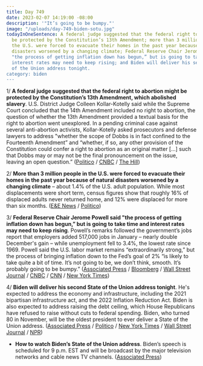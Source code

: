 ```yaml
---
title: Day 749
date: 2023-02-07 14:19:00 -08:00
description: '"It’s going to be bumpy."'
image: "/uploads/day-749-biden-sotu.jpg"
todayInOneSentence: A federal judge suggested that the federal right to abortion might
  be protected by the Constitution’s 13th Amendment; more than 3 million people in
  the U.S. were forced to evacuate their homes in the past year because of natural
  disasters worsened by a changing climate; Federal Reserve Chair Jerome Powell said
  "the process of getting inflation down has begun,” but is going to take time and
  interest rates may need to keep rising; and Biden will deliver his second State
  of the Union address tonight.
category: biden
---
```


1/ **A federal judge suggested that the federal right to abortion might be protected by the Constitution’s 13th Amendment, which abolished slavery**. U.S. District Judge Colleen Kollar-Kotelly said while the Supreme Court concluded that the 14th Amendment included no right to abortion, the question of whether the 13th Amendment provided a textual basis for the right to abortion went unexplored. In a pending criminal case against several anti-abortion activists, Kollar-Kotelly asked prosecutors and defense lawyers to address "whether the scope of Dobbs is in fact confined to the Fourteenth Amendment” and “whether, if so, any other provision of the Constitution could confer a right to abortion as an original matter \[...\] such that Dobbs may or may not be the final pronouncement on the issue, leaving an open question.” ([Politico](https://www.politico.com/news/2023/02/06/federal-judge-constitutional-right-abortion-dobbs-00081391) / [CNBC](https://www.cnbc.com/2023/02/06/supreme-court-abortion-ruling-questioned-by-judge.html) / [The Hill](https://thehill.com/regulation/court-battles/3847032-federal-judge-suggests-abortion-may-still-be-protected-by-13th-amendment/))

2/ **More than 3 million people in the U.S. were forced to evacuate their homes in the past year because of natural disasters worsened by a changing climate** – about 1.4% of the U.S. adult population. While most displacements were short term, census figures show that roughly 16% of displaced adults never returned home, and 12% were displaced for more than six months. ([E&E News](https://www.eenews.net/articles/census-disasters-displaced-more-than-3m-americans-in-2022/) / [Politico](https://www.politico.com/newsletters/power-switch/2023/02/06/climate-disasters-displacing-millions-in-the-u-s-00081297))

3/ **Federal Reserve Chair Jerome Powell said "the process of getting inflation down has begun,” but is going to take time and interest rates may need to keep rising**. Powell’s remarks followed the government’s jobs report that employers added 517,000 jobs in January – nearly double December's gain – while unemployment fell to 3.4%, the lowest rate since 1969.  Powell said the U.S. labor market remains “extraordinarily strong,” but the process of bringing inflation down to the Fed’s goal of 2% “is likely to take quite a bit of time. It’s not going to be, we don’t think, smooth. It’s probably going to be bumpy.” ([Associated Press](https://apnews.com/article/inflation-business-d3468f5d9f6105dadffe69f30e411aa4) / [Bloomberg](https://www.bloomberg.com/news/articles/2023-02-07/powell-says-further-rate-hikes-needed-amid-strong-labor-market?srnd=premium&sref=MIBMEEoj) / [Wall Street Journal](https://www.wsj.com/articles/feds-jerome-powell-to-address-economic-outlook-with-hiring-surge-in-spotlight-11675781503?mod=hp_lead_pos1) / [CNBC](https://www.cnbc.com/2023/02/07/fed-chief-powell-says-the-the-disinflationary-process-has-begun-but-has-a-long-way-to-go.html) / [CNN](https://www.cnn.com/2023/02/07/economy/jerome-powell-economic-club-speech) / [New York Times](https://www.nytimes.com/2023/02/07/business/economy/powell-fed-chair-comments.html))

4/ **Biden will deliver his second State of the Union address tonight**. He's expected to address the economy and infrastructure, including the 2021 bipartisan infrastructure act, and the 2022 Inflation Reduction Act. Biden is also expected to address raising the debt ceiling, which House Republicans have refused to raise without cuts to federal spending. Biden, who turned 80 in November, will be the oldest president to ever deliver a State of the Union address. ([Associated Press](https://apnews.com/article/state-of-the-union-biden-2023-b9bebd876a42a9510f068a04a3f2a348) / [Politico](https://www.politico.com/interactives/2023/biden-state-of-the-union-2023-watch-live-analysis-2-7-23/) / [New York Times](https://www.nytimes.com/live/2023/02/07/us/biden-state-of-the-union) / [Wall Street Journal](https://www.wsj.com/articles/biden-to-tout-economic-gains-in-state-of-the-union-11675788712?mod=hp_lead_pos7) / [NPR](https://www.npr.org/2023/02/07/1152540265/biden-2023-state-of-the-union-what-to-watch-for-key-issues))

* **How to watch Biden’s State of the Union address**. Biden’s speech is scheduled for 9 p.m. EST and will be broadcast by the major television networks and cable news TV channels. ([Associated Press](https://apnews.com/article/state-of-the-union-how-to-watch-stream-281f1bf86f3c4b2647d3373b21fab30b))
